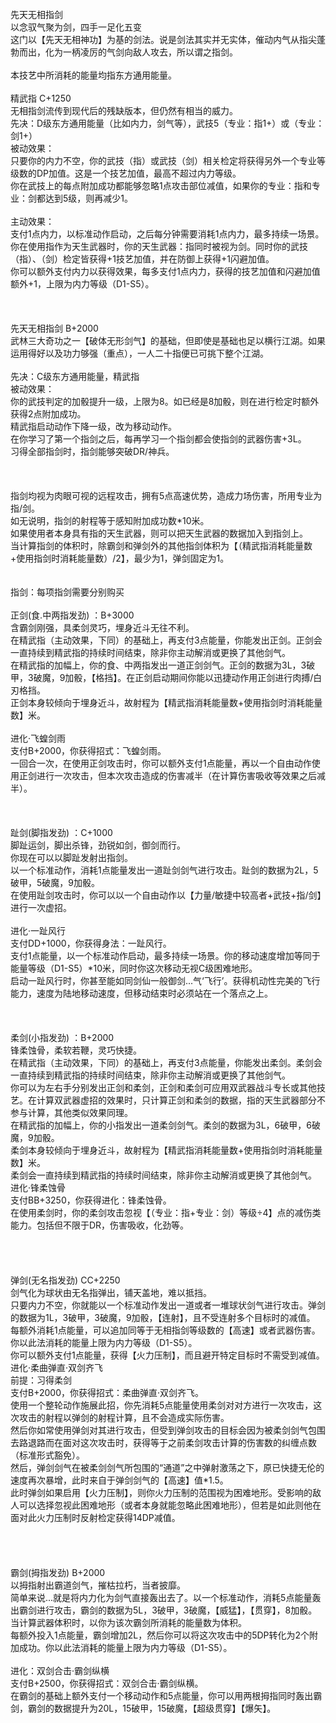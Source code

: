 <title>先天无相指剑</title>
<meta name="GENERATOR" content="WinCHM">
<meta http-equiv="Content-Type" content="text/html; charset=gb2312">
<br>先天无相指剑 
<br>以念驭气聚为剑，四手一足化五变 
<br>这门以【先天无相神功】为基的剑法。说是剑法其实并无实体，催动内气从指尖蓬勃而出，化为一柄凌厉的气剑向敌人攻去，所以谓之指剑。 
<br>
<br>本技艺中所消耗的能量均指东方通用能量。
<br>
<br>精武指 C+1250 
<br>无相指剑流传到现代后的残缺版本，但仍然有相当的威力。 
<br>先决：D级东方通用能量（比如内力，剑气等），武技5（专业：指1+）或（专业：剑1+） 
<br>被动效果： 
<br>只要你的内力不空，你的武技（指）或武技（剑）相关检定将获得另外一个专业等级数的DP加值。这是一个技艺加值，最高不超过内力等级。 
<br>你在武技上的每点附加成功都能够忽略1点攻击部位减值，如果你的专业：指和专业：剑都达到5级，则再减少1。 
<br>
<br>主动效果：
<br>支付1点内力，以标准动作启动，之后每分钟需要消耗1点内力，最多持续一场景。 
<br>你在使用指作为天生武器时，你的天生武器：指同时被视为剑。同时你的武技（指）、（剑）检定皆获得+1技艺加值，并在防御上获得+1闪避加值。
<br>你可以额外支付内力以获得效果，每多支付1点内力，获得的技艺加值和闪避加值额外+1，上限为内力等级（D1-S5）。
<br>
<br>
<br>
<br>先天无相指剑 B+2000 
<br>武林三大奇功之一【破体无形剑气】的基础，但即使是基础也足以横行江湖。如果运用得好以及功力够强（重点），一人二十指便已可挑下整个江湖。 
<br>
<br>先决：C级东方通用能量，精武指 
<br>被动效果： 
<br>你的武技判定的加骰提升一级，上限为8。如已经是8加骰，则在进行检定时额外获得2点附加成功。
<br>精武指启动动作下降一级，改为移动动作。 
<br>在你学习了第一个指剑之后，每再学习一个指剑都会使指剑的武器伤害+3L。 
<br>习得全部指剑时，指剑能够突破DR/神兵。 
<br>
<br>
<br>
<br>指剑均视为肉眼可视的远程攻击，拥有5点高速优势，造成力场伤害，所用专业为指/剑。 
<br>如无说明，指剑的射程等于感知附加成功数*10米。
<br>如果使用者本身具有指的天生武器，则可以把天生武器的数据加入到指剑上。 
<br>当计算指剑的体积时，除霸剑和弹剑外的其他指剑体积为【（精武指消耗能量数+使用指剑时消耗能量数）/2】，最少为1，弹剑固定为1。 
<br>
<br>
<br>指剑：每项指剑需要分别购买
<br>
<br>正剑(食.中两指发劲) ：B+3000
<br>含霸剑刚强，具柔剑灵巧，埋身近斗无往不利。 
<br>在精武指（主动效果，下同）的基础上，再支付3点能量，你能发出正剑。正剑会一直持续到精武指的持续时间结束，除非你主动解消或更换了其他剑气。 
<br>在精武指的加幅上，你的食、中两指发出一道正剑剑气。正剑的数据为3L，3破甲，3破魔，9加骰，【格挡】。在正剑启动期间你能以迅捷动作用正剑进行肉搏/白刃格挡。 
<br>正剑本身较倾向于埋身近斗，故射程为【精武指消耗能量数+使用指剑时消耗能量数】米。 
<br>
<br>进化·飞蝗剑雨 
<br>支付B+2000，你获得招式：飞蝗剑雨。 
<br>一回合一次，在使用正剑攻击时，你可以额外支付1点能量，再以一个自由动作使用正剑进行一次攻击，但本次攻击造成的伤害减半（在计算伤害吸收等效果之后减半）。 
<br>
<br>
<br>
<br>趾剑(脚指发劲) ：C+1000
<br>脚趾运剑，脚出杀锋，劲锐如剑，御剑而行。 
<br>你现在可以以脚趾发射出指剑。 
<br>以一个标准动作，消耗1点能量发出一道趾剑剑气进行攻击。趾剑的数据为2L，5破甲，5破魔，9加骰。 
<br>在使用趾剑攻击时，你可以以一个自由动作以【力量/敏捷中较高者+武技+指/剑】进行一次虚招。
<br>
<br>进化·一趾风行 
<br>支付DD+1000，你获得身法：一趾风行。 
<br>支付1点能量，以一个标准动作启动，最多持续一场景。你的移动速度增加等同于能量等级（D1-S5）*10米，同时你这次移动无视C级困难地形。 
<br>启动一趾风行时，你甚至能如同剑仙一般御剑...气‘飞行’。获得机动性完美的飞行能力，速度为陆地移动速度，但移动结束时必须站在一个落点之上。 
<br>
<br>
<br>
<br>柔剑(小指发劲) ：B+2000
<br>锋柔蚀骨，柔软若鞭，灵巧快捷。 
<br>在精武指（主动效果，下同）的基础上，再支付3点能量，你能发出柔剑。柔剑会一直持续到精武指的持续时间结束，除非你主动解消或更换了其他剑气。 
<br>你可以为左右手分别发出正剑和柔剑，正剑和柔剑可应用双武器战斗专长或其他技艺。在计算双武器虚招的效果时，只计算正剑和柔剑的数据，指的天生武器部分不参与计算，其他类似效果同理。
<br>在精武指的加幅上，你的小指发出一道柔剑剑气。柔剑的数据为3L，6破甲，6破魔，9加骰。
<br>柔剑本身较倾向于埋身近斗，故射程为【精武指消耗能量数+使用指剑时消耗能量数】米。
<br>柔剑会一直持续到精武指的持续时间结束，除非你主动解消或更换了其他剑气。 
<br>进化·锋柔蚀骨 
<br>支付BB+3250，你获得进化：锋柔蚀骨。 
<br>在使用柔剑时，你的柔剑攻击忽视【（专业：指+专业：剑）等级÷4】点的减伤类能力。包括但不限于DR，伤害吸收，化劲等。 
<br>
<br>
<br>
<br>
<br>弹剑(无名指发劲) CC+2250
<br>剑气化为球状由无名指弹出，铺天盖地，难以抵挡。 
<br>只要内力不空，你就能以一个标准动作发出一道或者一堆球状剑气进行攻击。弹剑的数据为1L，3破甲，3破魔，9加骰，【连射】，且不受连射多个目标时的减值。 
<br>每额外消耗1点能量，可以追加同等于无相指剑等级数的【高速】或者武器伤害。你以此法消耗的能量上限为内力等级（D1-S5）。 
<br>你可以额外支付1点能量，获得【火力压制】，而且避开特定目标时不需受到减值。 
<br>进化·柔曲弹直·双剑齐飞 
<br>前提：习得柔剑 
<br>支付B+2000，你获得招式：柔曲弹直·双剑齐飞。 
<br>使用一个整轮动作施展此招，你先消耗5点能量使用柔剑对对方进行一次攻击，这次攻击的射程以弹剑的射程计算，且不会造成实际伤害。 
<br>然后你如常使用弹剑对其进行攻击，但受到弹剑攻击的目标会因为被柔剑剑气包围去路退路而在面对这次攻击时，获得等于之前柔剑攻击计算的伤害数的纠缠点数（标准形式豁免）。 
<br>然后，弹剑剑气在被柔剑剑气所包围的“通道”之中弹射激荡之下，原已快捷无伦的速度再次暴增，此时来自于弹剑剑气的【高速】值*1.5。 
<br>此时弹剑如果启用【火力压制】，则你火力压制的范围视为困难地形。受影响的敌人可以选择忽视此困难地形（或者本身就能忽略此困难地形），但若是如此则他在面对此火力压制时反射检定获得14DP减值。 
<br>
<br>
<br>
<br>
<br>霸剑(拇指发劲) B+2000
<br>以拇指射出霸道剑气，摧枯拉朽，当者披靡。 
<br>简单来说...就是将内力化为剑气直接轰出去了。以一个标准动作，消耗5点能量轰出霸剑进行攻击，霸剑的数据为5L，3破甲，3破魔，【威猛】，【贯穿】，8加骰。 
<br>当计算武器体积时，以你为该次霸剑所消耗的能量数为体积。 
<br>每额外投入1点能量，霸剑增加2L，然后你可以将这次攻击中的5DP转化为2个附加成功。你以此法消耗的能量上限为内力等级（D1-S5）。 
<br>
<br>进化：双剑合击·霸剑纵横 
<br>支付B+2500，你获得招式：双剑合击·霸剑纵横。 
<br>在霸剑的基础上额外支付一个移动动作和5点能量，你可以用两根拇指同时轰出霸剑，霸剑的数据提升为20L，15破甲，15破魔，【超级贯穿】【爆矢】。 
<br>